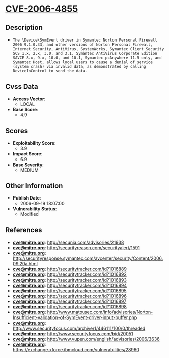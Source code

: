 
# [CVE-2006-4855](https://cve.mitre.org/cgi-bin/cvename.cgi?name=CVE-2006-4855)

## Description

- `The \Device\SymEvent driver in Symantec Norton Personal Firewall 2006 9.1.0.33, and other versions of Norton Personal Firewall, Internet Security, AntiVirus, SystemWorks, Symantec Client Security SCS 1.x, 2.x, 3.0, and 3.1, Symantec AntiVirus Corporate Edition SAVCE 8.x, 9.x, 10.0, and 10.1, Symantec pcAnywhere 11.5 only, and Symantec Host, allows local users to cause a denial of service (system crash) via invalid data, as demonstrated by calling DeviceIoControl to send the data.`

## Cvss Data

- **Access Vector**:
  - LOCAL
- **Base Score**:
  - 4.9

## Scores

- **Exploitability Score**:
  - 3.9
- **Impact Score**:
  - 6.9
- **Base Severity**:
  - MEDIUM

## Other Information

- **Publish Date**:
  - 2006-09-19 18:07:00
- **Vulnerability Status**:
  - Modified

## References

- **cve@mitre.org**: http://secunia.com/advisories/21938
- **cve@mitre.org**: http://securityreason.com/securityalert/1591
- **cve@mitre.org**: http://securityresponse.symantec.com/avcenter/security/Content/2006.09.20a.html
- **cve@mitre.org**: http://securitytracker.com/id?1016889
- **cve@mitre.org**: http://securitytracker.com/id?1016892
- **cve@mitre.org**: http://securitytracker.com/id?1016893
- **cve@mitre.org**: http://securitytracker.com/id?1016894
- **cve@mitre.org**: http://securitytracker.com/id?1016895
- **cve@mitre.org**: http://securitytracker.com/id?1016896
- **cve@mitre.org**: http://securitytracker.com/id?1016897
- **cve@mitre.org**: http://securitytracker.com/id?1016898
- **cve@mitre.org**: http://www.matousec.com/info/advisories/Norton-Insufficient-validation-of-SymEvent-driver-input-buffer.php
- **cve@mitre.org**: http://www.securityfocus.com/archive/1/446111/100/0/threaded
- **cve@mitre.org**: http://www.securityfocus.com/bid/20051
- **cve@mitre.org**: http://www.vupen.com/english/advisories/2006/3636
- **cve@mitre.org**: https://exchange.xforce.ibmcloud.com/vulnerabilities/28960
